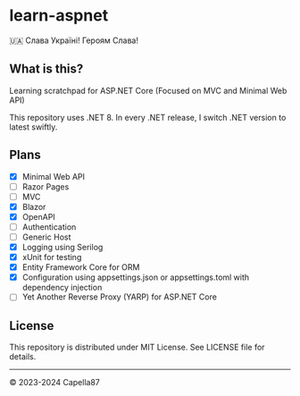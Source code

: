 # learn-aspnet
🇺🇦 Слава Україні! Героям Слава!

## What is this?

Learning scratchpad for ASP.NET Core (Focused on MVC and Minimal Web API)

This repository uses .NET 8. In every .NET release, I switch .NET version to latest swiftly.

## Plans

- [x] Minimal Web API
- [ ] Razor Pages
- [ ] MVC
- [x] Blazor
- [x] OpenAPI
- [ ] Authentication
- [ ] Generic Host
- [x] Logging using Serilog
- [x] xUnit for testing
- [x] Entity Framework Core for ORM
- [x] Configuration using appsettings.json or appsettings.toml with dependency injection
- [ ] Yet Another Reverse Proxy (YARP) for ASP.NET Core

## License
This repository is distributed under MIT License. See LICENSE file for details.

---
© 2023-2024 Capella87
